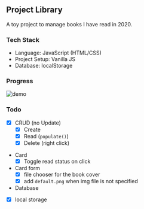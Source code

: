 ## Project Library
A toy project to manage books I have read in 2020.

### Tech Stack
- Language: JavaScript (HTML/CSS)
- Project Setup: Vanilla JS
- Database: localStorage

### Progress
![demo](demo.gif)

### Todo
- [X] CRUD (no Update)
  * [x] Create
  * [x] Read (`populate()`)
  * [x] Delete (right click)
- Card
  * [x] Toggle read status on click
- Card form
  * [x] file chooser for the book cover
  * [x] add `default.png` when img file is not specified
-  Database
  + [x] local storage
